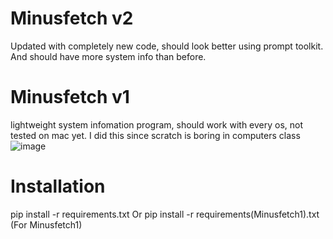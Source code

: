 # Minusfetch v2
  Updated with completely new code, should look better using prompt toolkit. And should have more system info than before.
  
  
  
# Minusfetch v1
lightweight system infomation program, should work with every os, not tested on mac yet. I did this since scratch is boring in computers class
![image](https://user-images.githubusercontent.com/65973274/189780204-852a15e9-c943-41dc-a652-d0ce3ec96c14.png)



# Installation
pip install -r requirements.txt
Or 
pip install -r requirements(Minusfetch1).txt (For Minusfetch1)


